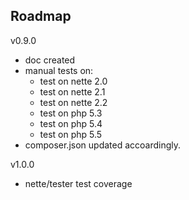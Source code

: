 Roadmap
-------
v0.9.0
- doc created
- manual tests on:
	- test on nette 2.0
	- test on nette 2.1
	- test on nette 2.2
	- test on php 5.3
	- test on php 5.4
	- test on php 5.5
- composer.json updated accoardingly.

v1.0.0
- nette/tester test coverage